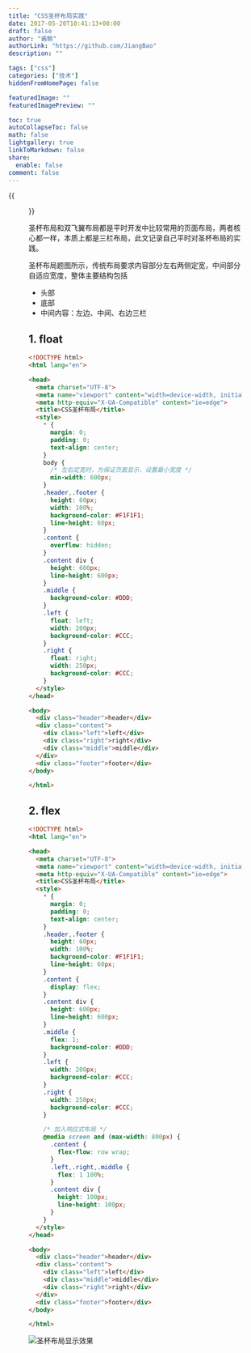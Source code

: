 ```yaml
---
title: "CSS圣杯布局实践"
date: 2017-05-20T10:41:13+08:00
draft: false
author: "酱鲍"
authorLink: "https://github.com/JiangBao"
description: ""

tags: ["css"]
categories: ["技术"]
hiddenFromHomePage: false

featuredImage: ""
featuredImagePreview: ""

toc: true
autoCollapseToc: false
math: false
lightgallery: true
linkToMarkdown: false
share:
  enable: false
comment: false
---
```

{{<figure src="https://jiangbao-1258001083.cos.ap-shanghai.myqcloud.com/%E5%9C%A3%E6%9D%AF%E5%B8%83%E5%B1%80.png">}}

圣杯布局和双飞翼布局都是平时开发中比较常用的页面布局，两者核心都一样，本质上都是三栏布局，此文记录自己平时对圣杯布局的实践。

圣杯布局题图所示，传统布局要求内容部分左右两侧定宽，中间部分自适应宽度，整体主要结构包括
* 头部
* 底部
* 中间内容：左边、中间、右边三栏

## 1. float
```html
<!DOCTYPE html>
<html lang="en">

<head>
  <meta charset="UTF-8">
  <meta name="viewport" content="width=device-width, initial-scale=1.0">
  <meta http-equiv="X-UA-Compatible" content="ie=edge">
  <title>CSS圣杯布局</title>
  <style>
    * {
      margin: 0;
      padding: 0;
      text-align: center;
    }
    body {
      /* 左右定宽时，为保证页面显示，设置最小宽度 */
      min-width: 600px;
    }
    .header,.footer {
      height: 60px;
      width: 100%;
      background-color: #F1F1F1;
      line-height: 60px;
    }
    .content {
      overflow: hidden;
    }
    .content div {
      height: 600px;
      line-height: 600px;
    }
    .middle {
      background-color: #DDD;
    }
    .left {
      float: left;
      width: 200px;
      background-color: #CCC;
    }
    .right {
      float: right;
      width: 250px;
      background-color: #CCC;
    }
  </style>
</head>

<body>
  <div class="header">header</div>
  <div class="content">
    <div class="left">left</div>
    <div class="right">right</div>
    <div class="middle">middle</div>
  </div>
  <div class="footer">footer</div>
</body>

</html>
```

## 2. flex
```html
<!DOCTYPE html>
<html lang="en">

<head>
  <meta charset="UTF-8">
  <meta name="viewport" content="width=device-width, initial-scale=1.0">
  <meta http-equiv="X-UA-Compatible" content="ie=edge">
  <title>CSS圣杯布局</title>
  <style>
    * {
      margin: 0;
      padding: 0;
      text-align: center;
    }
    .header,.footer {
      height: 60px;
      width: 100%;
      background-color: #F1F1F1;
      line-height: 60px;
    }
    .content {
      display: flex;
    }
    .content div {
      height: 600px;
      line-height: 600px;
    }
    .middle {
      flex: 1;
      background-color: #DDD;
    }
    .left {
      width: 200px;
      background-color: #CCC;
    }
    .right {
      width: 250px;
      background-color: #CCC;
    }

    /* 加入响应式布局 */
    @media screen and (max-width: 800px) {
      .content {
        flex-flow: row wrap;
      }
      .left,.right,.middle {
        flex: 1 100%;
      }
      .content div {
        height: 100px;
        line-height: 100px;
      }
    }
  </style>
</head>

<body>
  <div class="header">header</div>
  <div class="content">
    <div class="left">left</div>
    <div class="middle">middle</div>
    <div class="right">right</div>
  </div>
  <div class="footer">footer</div>
</body>

</html>

```
![圣杯布局显示效果](https://jiangbao-1258001083.cos.ap-shanghai.myqcloud.com/%E5%9C%A3%E6%9D%AF%E5%B8%83%E5%B1%80demo%E6%95%88%E6%9E%9C.png)

